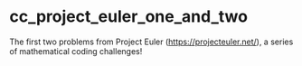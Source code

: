 # cc_project_euler_one_and_two
The first two problems from Project Euler (https://projecteuler.net/), a series of mathematical coding challenges! 
